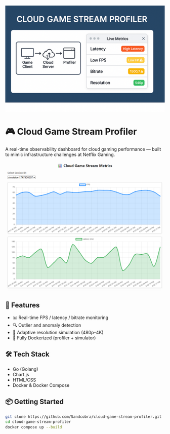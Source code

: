 <p align="center">
  <img src="assets/preview_banner.png" alt="Cloud Game Stream Profiler Banner" />
</p>

# 🎮 Cloud Game Stream Profiler

A real-time observability dashboard for cloud gaming performance — built to mimic infrastructure challenges at Netflix Gaming.

![Dashboard Screenshot](webui/static/dashboard-screenshot.png)

## 🚀 Features

- 📊 Real-time FPS / latency / bitrate monitoring
- 🔍 Outlier and anomaly detection
- 🎯 Adaptive resolution simulation (480p–4K)
- 🐳 Fully Dockerized (profiler + simulator)

## 🛠️ Tech Stack

- Go (Golang)
- Chart.js
- HTML/CSS
- Docker & Docker Compose

## 📦 Getting Started

```bash
git clone https://github.com/Sandcobra/cloud-game-stream-profiler.git
cd cloud-game-stream-profiler
docker compose up --build


 
